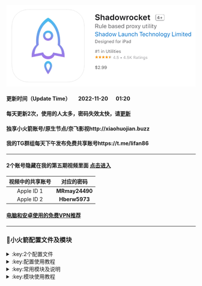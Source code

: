 ![weixin](https://github.com/raoli1986/raoli1986.github.io/blob/main/images/Shadowrocket.png)
#### 更新时间（Update Time） &#8195; 2022-11-20 &#8195; 01:20
#### 每天更新2次，使用的人太多，密码失效太快，请[更新](http://iphoneid.tk/ "悬停显示")
#### 独享小火箭账号/原生节点/奈飞影视http://xiaohuojian.buzz
#### 我的TG群组每天下午发布免费共享账号https://t.me/lifan86

---
#### 2个账号隐藏在我的第五期视频里面  [点击进入](https://youtu.be/E2mUa3KHLzI "悬停显示")
| 视频中的共享账号| 对应的密码 |
| :----: | :----: |
| Apple ID 1 | **MRmay24490** | 
| Apple ID 2 | **Hberw5973** | 


#### [电脑和安卓使用的免费VPN推荐](https://www.bjch110.com/?mid=3022 "悬停显示")



-------------------------------------------
### :rocket:小火箭配置文件及模块    
  
<details>
  <summary>:key:2个配置文件</summary>   
  
* #### :bell:常用分流规则，支持去广告

```https://raw.githubusercontent.com/Shu-Ji/shadowrocket-anti-ad/master/rules/sr-anti-ad.conf```

```https://raw.githubusercontent.com/deezertidal/shadowrocket-rules/main/shadowrocket_lite.conf```
</details>



<details>
  <summary>:key:配置使用教程</summary>
  
#### :point_down:打开小火箭 点击配置 点击右上角+号  
<img src="https://github.com/deezertidal/shadowrocket-rules/blob/main/IMG/1a.png" width="200px" />

#### :point_down:将[配置文件](https://raw.githubusercontent.com/deezertidal/shadowrocket-rules/main/shadowrocket_lite.conf)的链接地址复制粘贴至输入框并点击下载  
<img src="https://github.com/deezertidal/shadowrocket-rules/blob/main/IMG/2.png" width="200px" />


  #### :point_down:查看底部远程文件找到刚刚下载的链接地址——点击——使用配置。  
<img src="https://github.com/deezertidal/shadowrocket-rules/blob/main/IMG/3.png" width="200px" />
<img src="https://github.com/deezertidal/shadowrocket-rules/blob/main/IMG/4.png" width="200px" /> 

  #### :point_down:点击配置文件右侧ⓘ  
<img src="https://github.com/deezertidal/shadowrocket-rules/blob/main/IMG/5.png" width="200px" />

  #### :point_down:打开HTTPS解密   
<img src="https://github.com/deezertidal/shadowrocket-rules/blob/main/IMG/6.png" width="200px" />

  #### :point_down:生成新证书  
<img src="https://github.com/deezertidal/shadowrocket-rules/blob/main/IMG/7.png" width="200px" />
<img src="https://github.com/deezertidal/shadowrocket-rules/blob/main/IMG/8.png" width="200px" /> 

  #### :point_down:允许安装  
<img src="https://github.com/deezertidal/shadowrocket-rules/blob/main/IMG/9.png" width="200px" />
<img src="https://github.com/deezertidal/shadowrocket-rules/blob/main/IMG/10.png" width="200px" />

  #### :point_down:打开iphone设置 点击已下载的描述文件  
<img src="https://github.com/deezertidal/shadowrocket-rules/blob/main/IMG/11.png" width="200px" />

 #### :point_down:安装描述文件  
<img src="https://github.com/deezertidal/shadowrocket-rules/blob/main/IMG/12.png" width="200px" />
<img src="https://github.com/deezertidal/shadowrocket-rules/blob/main/IMG/13.png" width="200px" />
<img src="https://github.com/deezertidal/shadowrocket-rules/blob/main/IMG/14.png" width="200px" /> 
  
#### :point_down:返回设置 关于手机 拉到底部 点击证书信任设置 
<img src="https://github.com/deezertidal/shadowrocket-rules/blob/main/IMG/14.5.png" width="200px" />  
  
#### :point_down:勾选信任证书  
<img src="https://github.com/deezertidal/shadowrocket-rules/blob/main/IMG/15.png" width="200px" />
<img src="https://github.com/deezertidal/shadowrocket-rules/blob/main/IMG/16.png" width="200px" />

#### :point_down:返回小火箭 勾选确认  
<img src="https://github.com/deezertidal/shadowrocket-rules/blob/main/IMG/17.png" width="200px" />
<img src="https://github.com/deezertidal/shadowrocket-rules/blob/main/IMG/18.png" width="200px" /> 
</details>


<details>
   <summary>:key:常用模块及说明</summary>    
   
* #### :bell:小火箭模块建议搭配默认配置使用，避免冗余  

  
|:octocat:模块|:link:链接|:pushpin:说明|
|--|--|--|
|:white_check_mark:AdBlock|[:link:链接地址](https://raw.githubusercontent.com/deezertidal/shadowrocket-rules/main/modules/AdBlock.module)|整体去广告
|:white_check_mark:aloha|[:link:链接地址](https://raw.githubusercontent.com/deezertidal/shadowrocket-rules/main/modules/aloha.module)|VPN隐私浏览器
|:white_check_mark:爱美剧|[:link:链接地址](https://raw.githubusercontent.com/deezertidal/shadowrocket-rules/main/modules/amj.module)|影视app 解锁部分会员功能
|:white_check_mark:Background Eraser|[:link:链接地址](https://raw.githubusercontent.com/deezertidal/shadowrocket-rules/main/modules/aosoft.module)|抠图app
|:white_check_mark:B站 HD|[:link:链接地址](https://raw.githubusercontent.com/deezertidal/shadowrocket-rules/main/modules/bili.module)|哔哩高清解锁
|:white_check_mark:B站|[:link:链接地址](https://raw.githubusercontent.com/deezertidal/shadowrocket-rules/main/modules/biliad.module)|哔哩去广告
|:white_check_mark:波点音乐|[:link:链接地址](https://raw.githubusercontent.com/deezertidal/shadowrocket-rules/main/modules/Bodian.module)|波点音乐去广告
|:white_check_mark:BOOM|[:link:链接地址](https://raw.githubusercontent.com/deezertidal/shadowrocket-rules/main/modules/boom.module)|音乐均衡器
|:white_check_mark:boxjs|[:link:链接地址](https://raw.githubusercontent.com/deezertidal/shadowrocket-rules/main/modules/boxjs.sgmodule)|含签到脚本
|:white_check_mark:彩云天气|[:link:链接地址](https://raw.githubusercontent.com/deezertidal/shadowrocket-rules/main/modules/caiyun.module)|彩云天气SVIP
|:white_check_mark:计算器HD|[:link:链接地址](https://raw.githubusercontent.com/deezertidal/shadowrocket-rules/main/modules/calculator.module)|计算器HD会员
|:white_check_mark:扫描全能王|[:link:链接地址](https://raw.githubusercontent.com/deezertidal/shadowrocket-rules/main/modules/camscanner.sgmodule)|扫描全能王会员
|:white_check_mark:emby|[:link:链接地址](https://raw.githubusercontent.com/deezertidal/shadowrocket-rules/main/modules/emby.sgmodule)|Emby解锁
|:white_check_mark:番茄小说|[:link:链接地址](https://raw.githubusercontent.com/deezertidal/shadowrocket-rules/main/modules/fanqie.module)|番茄小说去广告
|:white_check_mark:酷我音乐|[:link:链接地址](https://raw.githubusercontent.com/I-am-R-E/Functional-Store-Hub/Master/KuWoMusic/KuWoMusic.Shadowrocket.module)|解锁超级VIP
|:white_check_mark:lightroom|[:link:链接地址](https://raw.githubusercontent.com/deezertidal/shadowrocket-rules/main/modules/lightroom.module)|照片编辑
|:white_check_mark:meistertask|[:link:链接地址](https://raw.githubusercontent.com/deezertidal/shadowrocket-rules/main/modules/meistertask.module)|任务管理
|:white_check_mark:美图秀秀|[:link:链接地址](https://raw.githubusercontent.com/deezertidal/shadowrocket-rules/main/modules/meituxx.module)|美图秀秀解锁会员
|:white_check_mark:漫画台|[:link:链接地址](https://raw.githubusercontent.com/deezertidal/shadowrocket-rules/main/modules/mht.module)|小程序解锁
|:white_check_mark:netflix_rating|[:link:链接地址](https://raw.githubusercontent.com/deezertidal/shadowrocket-rules/main/modules/netflix_rating.sgmodule)|奈飞显示豆瓣评分
|:white_check_mark:nicegram|[:link:链接地址](https://raw.githubusercontent.com/deezertidal/shadowrocket-rules/main/modules/nicegram.module)|nicegram会员解锁
|:white_check_mark:photoshop Express|[:link:链接地址](https://raw.githubusercontent.com/deezertidal/shadowrocket-rules/main/modules/photoshop.module)|PS
|:white_check_mark:polarr|[:link:链接地址](https://raw.githubusercontent.com/deezertidal/shadowrocket-rules/main/modules/polarr.module)|照片编辑
|:white_check_mark:皮皮虾|[:link:链接地址](https://raw.githubusercontent.com/deezertidal/shadowrocket-rules/main/modules/ppx.module)|皮皮虾去广告
|:white_check_mark:七猫小说|[:link:链接地址](https://raw.githubusercontent.com/deezertidal/shadowrocket-rules/main/modules/qmxs.module)|七猫小说解锁
|:white_check_mark:Qsearch|[:link:链接地址](https://raw.githubusercontent.com/deezertidal/shadowrocket-rules/main/modules/Qsearch.sgmodule)|多功能搜索，使用方法见模块说明
|:white_check_mark:人人视频|[:link:链接地址](https://raw.githubusercontent.com/deezertidal/shadowrocket-rules/main/modules/rrsp.module)|人人视频/多多视频去广告
|:white_check_mark:shadowlinkVPN|[:link:链接地址](https://raw.githubusercontent.com/deezertidal/shadowrocket-rules/main/modules/shadowlinkVPN.module)|解锁VIP节点
|:white_check_mark:soundcloud|[:link:链接地址](https://raw.githubusercontent.com/deezertidal/shadowrocket-rules/main/modules/soundcloud.module)|解锁soundcloud Go+
|:white_check_mark:spotify|[:link:链接地址](https://raw.githubusercontent.com/deezertidal/shadowrocket-rules/main/modules/spotifyVIP.module)|spotify 部分解锁设置超高音质
|:white_check_mark:substore|[:link:链接地址](https://raw.githubusercontent.com/deezertidal/shadowrocket-rules/main/modules/substore.sgmodule)|订阅节点过滤/整合/修改/同步
|:white_check_mark:迅雷|[:link:链接地址](https://raw.githubusercontent.com/deezertidal/shadowrocket-rules/main/modules/thunder.module)|迅雷会员
|:white_check_mark:vista看天下|[:link:链接地址](https://raw.githubusercontent.com/deezertidal/shadowrocket-rules/main/modules/vista.module)|vista看天下会员
|:white_check_mark:微信公众号去广告|[:link:链接地址](https://raw.githubusercontent.com/deezertidal/shadowrocket-rules/main/modules/wechatad.module)|微信公众号去广告
|:white_check_mark:微博去广告|[:link:链接地址](https://raw.githubusercontent.com/deezertidal/shadowrocket-rules/main/modules/weiboad.module)|微博去广告
|:white_check_mark:网易蜗牛读书|[:link:链接地址](https://raw.githubusercontent.com/deezertidal/shadowrocket-rules/main/modules/wnds.module)|蜗牛读书解锁
|:white_check_mark:WPS|[:link:链接地址](https://raw.githubusercontent.com/deezertidal/shadowrocket-rules/main/modules/WPS.module)|wps解锁会员
|:white_check_mark:小影|[:link:链接地址](https://raw.githubusercontent.com/deezertidal/shadowrocket-rules/main/modules/xiaoying.module)|小影解锁
|:white_check_mark:喜马拉雅去广告|[:link:链接地址](https://raw.githubusercontent.com/deezertidal/shadowrocket-rules/main/modules/xmlyad.module)|喜马拉雅去广告
|:white_check_mark:有道云笔记|[:link:链接地址](https://raw.githubusercontent.com/deezertidal/shadowrocket-rules/main/modules/ydybj.module)|有道云笔记解锁
|:white_check_mark:youtube去广告|[:link:链接地址](https://raw.githubusercontent.com/Infatuation-Fei/rule/main/Shadowrocket/Module/YouTubeAds.sgmodule)|支持最新版
|:white_check_mark:语文趣配音|[:link:链接地址](https://raw.githubusercontent.com/deezertidal/shadowrocket-rules/main/modules/ywqpy.module)|配音类
|:white_check_mark:知乎去广告|[:link:链接地址](https://raw.githubusercontent.com/deezertidal/shadowrocket-rules/main/modules/ZhihuBlock.sgmodule)|知乎去广告
|:white_check_mark:知乎优化|[:link:链接地址](https://raw.githubusercontent.com/deezertidal/shadowrocket-rules/main/modules/ZhihuOpt.sgmodule)|知乎优化
|:white_check_mark:Spotify歌词翻译|[:link:链接地址](https://raw.githubusercontent.com/deezertidal/shadowrocket-rules/main/modules/spotify_lyric.module)|需申请百度翻译API 教程在模块内
|:white_check_mark:搜图神器|[:link:链接地址](https://raw.githubusercontent.com/deezertidal/shadowrocket-rules/main/modules/stsq.module)|解锁VIP功能
|:white_check_mark:彩云天气通知任务|[:link:链接地址](https://raw.githubusercontent.com/deezertidal/shadowrocket-rules/main/modules/caiyun_cron.module)|天气通知，需搭配BOXJS使用
|:white_check_mark:Calm解锁|[:link:链接地址](https://raw.githubusercontent.com/deezertidal/shadowrocket-rules/main/modules/calm.module)|健康类
|:white_check_mark:HTTPS抓包|[:link:链接地址](https://raw.githubusercontent.com/deezertidal/shadowrocket-rules/main/modules/https.module)|抓包工具
|:white_check_mark:微博lite去广告|[:link:链接地址](https://raw.githubusercontent.com/deezertidal/shadowrocket-rules/main/modules/weibolitead.module)|微博轻享版去广告
|:white_check_mark:Fileball|[:link:链接地址](https://raw.githubusercontent.com/deezertidal/shadowrocket-rules/main/modules/fileball.module)|文件管理
|:white_check_mark:1blocker|[:link:链接地址](https://raw.githubusercontent.com/deezertidal/shadowrocket-rules/main/modules/1blocker.module)|浏览器广告屏蔽
|:white_check_mark:人民日报去广告|[:link:链接地址](https://raw.githubusercontent.com/deezertidal/shadowrocket-rules/main/modules/rmrb.module)|人民日报
|:white_check_mark:爱企查|[:link:链接地址](https://raw.githubusercontent.com/deezertidal/shadowrocket-rules/main/modules/aqc.module)|爱企查


* 如无必要 请勿更新App
</details>




 <details>
  <summary>:key:模块使用教程</summary>

### :point_down:打开小火箭——点击配置——进入模块  
![Image text](https://github.com/deezertidal/shadowrocket-rules/blob/main/IMG/1sg.png)  
### :point_down:点击右上角“+”号——将模块链接地址复制粘贴至输入框——下载  
![Image text](https://github.com/deezertidal/shadowrocket-rules/blob/main/IMG/2sg.png)  
![Image text](https://github.com/deezertidal/shadowrocket-rules/blob/main/IMG/3sg.png)  
<br>
<br>
</details>


